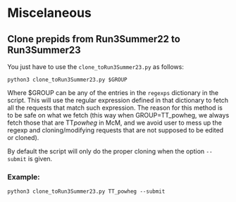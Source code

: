 # Miscelaneous
## Clone prepids from Run3Summer22 to Run3Summer23
You just have to use the  `clone_toRun3Summer23.py` as follows:
```
python3 clone_toRun3Summer23.py $GROUP 
```

Where $GROUP can be any of the entries in the `regexps` dictionary in the script. This will use the regular expression defined in that dictionary to fetch all the requests that match such expression. The reason for this method is to be safe on what we fetch (this way when GROUP=TT_powheg, we always fetch those that are TT*powheg* in McM, and we avoid user to mess up the regexp and cloning/modifying requests that are not supposed to be edited or cloned).

By default the script will only do the proper cloning when the option `--submit` is given.

### Example:
```
python3 clone_toRun3Summer23.py TT_powheg --submit
```
